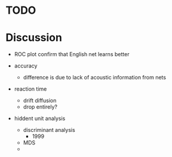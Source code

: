 
# TODO

# Discussion

- ROC plot confirm that English net learns better
- accuracy
    - difference is due to lack of acoustic information from nets
- reaction time
    - drift diffusion
    - drop entirely?

- hiddent unit analysis
    - discriminant analysis
        - 1999 
    - MDS
    - 